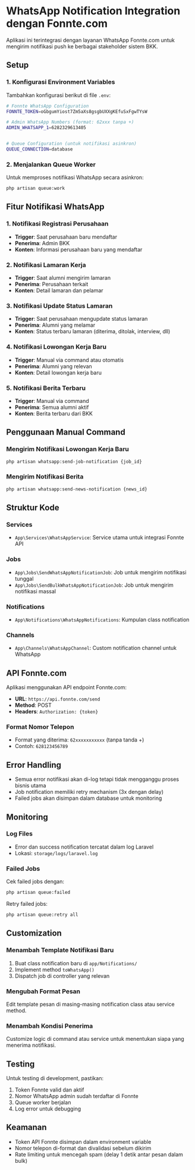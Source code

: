 # WhatsApp Notification Integration dengan Fonnte.com

Aplikasi ini terintegrasi dengan layanan WhatsApp Fonnte.com untuk mengirim notifikasi push ke berbagai stakeholder sistem BKK.

## Setup

### 1. Konfigurasi Environment Variables

Tambahkan konfigurasi berikut di file `.env`:

```bash
# Fonnte WhatsApp Configuration
FONNTE_TOKEN=oGbgumYiost7Zm5aXs8gsgbUXXgKEfuSxFgwTYsW

# Admin WhatsApp Numbers (format: 62xxx tanpa +)
ADMIN_WHATSAPP_1=6282329613405


# Queue Configuration (untuk notifikasi asinkron)
QUEUE_CONNECTION=database
```

### 2. Menjalankan Queue Worker

Untuk memproses notifikasi WhatsApp secara asinkron:

```bash
php artisan queue:work
```

## Fitur Notifikasi WhatsApp

### 1. Notifikasi Registrasi Perusahaan
- **Trigger**: Saat perusahaan baru mendaftar
- **Penerima**: Admin BKK
- **Konten**: Informasi perusahaan baru yang mendaftar

### 2. Notifikasi Lamaran Kerja
- **Trigger**: Saat alumni mengirim lamaran
- **Penerima**: Perusahaan terkait
- **Konten**: Detail lamaran dan pelamar

### 3. Notifikasi Update Status Lamaran
- **Trigger**: Saat perusahaan mengupdate status lamaran
- **Penerima**: Alumni yang melamar
- **Konten**: Status terbaru lamaran (diterima, ditolak, interview, dll)

### 4. Notifikasi Lowongan Kerja Baru
- **Trigger**: Manual via command atau otomatis
- **Penerima**: Alumni yang relevan
- **Konten**: Detail lowongan kerja baru

### 5. Notifikasi Berita Terbaru
- **Trigger**: Manual via command
- **Penerima**: Semua alumni aktif
- **Konten**: Berita terbaru dari BKK

## Penggunaan Manual Command

### Mengirim Notifikasi Lowongan Kerja Baru

```bash
php artisan whatsapp:send-job-notification {job_id}
```

### Mengirim Notifikasi Berita

```bash
php artisan whatsapp:send-news-notification {news_id}
```

## Struktur Kode

### Services
- `App\Services\WhatsAppService`: Service utama untuk integrasi Fonnte API

### Jobs
- `App\Jobs\SendWhatsAppNotificationJob`: Job untuk mengirim notifikasi tunggal
- `App\Jobs\SendBulkWhatsAppNotificationJob`: Job untuk mengirim notifikasi massal

### Notifications
- `App\Notifications\WhatsAppNotifications`: Kumpulan class notification

### Channels
- `App\Channels\WhatsAppChannel`: Custom notification channel untuk WhatsApp

## API Fonnte.com

Aplikasi menggunakan API endpoint Fonnte.com:
- **URL**: `https://api.fonnte.com/send`
- **Method**: POST
- **Headers**: `Authorization: {token}`

### Format Nomor Telepon
- Format yang diterima: `62xxxxxxxxxxx` (tanpa tanda +)
- Contoh: `628123456789`

## Error Handling

- Semua error notifikasi akan di-log tetapi tidak mengganggu proses bisnis utama
- Job notification memiliki retry mechanism (3x dengan delay)
- Failed jobs akan disimpan dalam database untuk monitoring

## Monitoring

### Log Files
- Error dan success notification tercatat dalam log Laravel
- Lokasi: `storage/logs/laravel.log`

### Failed Jobs
Cek failed jobs dengan:
```bash
php artisan queue:failed
```

Retry failed jobs:
```bash
php artisan queue:retry all
```

## Customization

### Menambah Template Notifikasi Baru

1. Buat class notification baru di `app/Notifications/`
2. Implement method `toWhatsApp()`
3. Dispatch job di controller yang relevan

### Mengubah Format Pesan

Edit template pesan di masing-masing notification class atau service method.

### Menambah Kondisi Penerima

Customize logic di command atau service untuk menentukan siapa yang menerima notifikasi.

## Testing

Untuk testing di development, pastikan:
1. Token Fonnte valid dan aktif
2. Nomor WhatsApp admin sudah terdaftar di Fonnte
3. Queue worker berjalan
4. Log error untuk debugging

## Keamanan

- Token API Fonnte disimpan dalam environment variable
- Nomor telepon di-format dan divalidasi sebelum dikirim
- Rate limiting untuk mencegah spam (delay 1 detik antar pesan dalam bulk)
